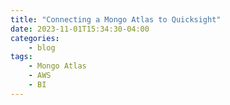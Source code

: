 ```yaml
---
title: "Connecting a Mongo Atlas to Quicksight"
date: 2023-11-01T15:34:30-04:00
categories:
    - blog
tags:
    - Mongo Atlas
    - AWS
    - BI
---
```

